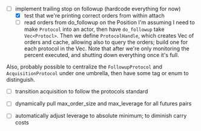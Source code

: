 - [ ] implement trailing stop on followup (hardcode everything for now)
    - [x] test that we're printing correct orders from within attach
    - [ ] read orders from do_followup on the Position
I'm assuming I need to make `Protocol` into an actor, then have `do_followup` take `Vec<Protocl>`. Then we define `ProtocolHandle`, which creates Vec of orders and cache, allowing also to query the orders; build one for each protocol in the Vec. Note that after we're only monitoring the percent executed, and shutting down everything once it's full.

Also, probably possible to centralize the `FollowupProtocol` and `AcquisitionProtocol` under one umbrella, then have some tag or enum to distinguish.

- [ ] transition acquisition to follow the protocols standard

- [ ] dynamically pull max_order_size and max_leverage for all futures pairs

- [ ] automatically adjust leverage to absolute minimum; to diminish carry costs
